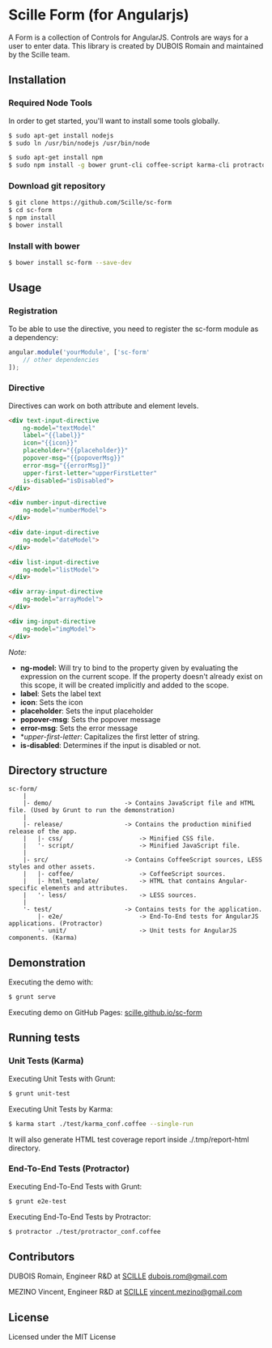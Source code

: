 # Scille Form (for Angularjs)

A Form is a collection of Controls for AngularJS. Controls are ways for a user to enter data. This library is created by DUBOIS Romain and maintained by the Scille team.


## Installation

### Required Node Tools

In order to get started, you'll want to install some tools globally.
```bash
$ sudo apt-get install nodejs
$ sudo ln /usr/bin/nodejs /usr/bin/node

$ sudo apt-get install npm
$ sudo npm install -g bower grunt-cli coffee-script karma-cli protractor
```

### Download git repository

```bash
$ git clone https://github.com/Scille/sc-form
$ cd sc-form
$ npm install
$ bower install
```

### Install with bower

```bash
$ bower install sc-form --save-dev
```


## Usage

### Registration

To be able to use the directive, you need to register the sc-form module as a dependency:
```javascript
angular.module('yourModule', ['sc-form'
    // other dependencies
]);
```

### Directive

Directives can work on both attribute and element levels.
```html
<div text-input-directive
    ng-model="textModel"
    label="{{label}}"
    icon="{{icon}}"
    placeholder="{{placeholder}}"
    popover-msg="{{popoverMsg}}"
    error-msg="{{errorMsg]}"
    upper-first-letter="upperFirstLetter"
    is-disabled="isDisabled">
</div>

<div number-input-directive
    ng-model="numberModel">
</div>

<div date-input-directive
    ng-model="dateModel">
</div>

<div list-input-directive
    ng-model="listModel">
</div>

<div array-input-directive
    ng-model="arrayModel">
</div>

<div img-input-directive
    ng-model="imgModel">
</div>
```

*Note:*
* **ng-model:** Will try to bind to the property given by evaluating the expression on the current scope. If the property doesn't already exist on this scope, it will be created implicitly and added to the scope.
* **label**: Sets the label text
* **icon**: Sets the icon
* **placeholder**: Sets the input placeholder
* **popover-msg**: Sets the popover message
* **error-msg**: Sets the error message
* **upper-first-letter*: Capitalizes the first letter of string.
* **is-disabled**: Determines if the input is disabled or not.

## Directory structure

```
sc-form/
    |
    |- demo/                    -> Contains JavaScript file and HTML file. (Used by Grunt to run the demonstration)
    |
    |- release/                 -> Contains the production minified release of the app.
    |   |- css/                     -> Minified CSS file.
    |   '- script/                  -> Minified JavaScript file.
    |
    |- src/                     -> Contains CoffeeScript sources, LESS styles and other assets.
    |   |- coffee/                  -> CoffeeScript sources.
    |   |- html_template/           -> HTML that contains Angular-specific elements and attributes.
    |   '- less/                    -> LESS sources.
    |
    '- test/                    -> Contains tests for the application.
        |- e2e/                     -> End-To-End tests for AngularJS applications. (Protractor)
        '- unit/                    -> Unit tests for AngularJS components. (Karma)
```

## Demonstration

Executing the demo with:
```bash
$ grunt serve
```

Executing demo on GitHub Pages:
[scille.github.io/sc-form](http://scille.github.io/sc-form/)

## Running tests

### Unit Tests (Karma)

Executing Unit Tests with Grunt:
```bash
$ grunt unit-test
```

Executing Unit Tests by Karma:
```bash
$ karma start ./test/karma_conf.coffee --single-run
```

It will also generate HTML test coverage report inside ./.tmp/report-html directory.

### End-To-End Tests (Protractor)

Executing End-To-End Tests with Grunt:
```bash
$ grunt e2e-test
```

Executing End-To-End Tests by Protractor:
```bash
$ protractor ./test/protractor_conf.coffee
```


## Contributors

DUBOIS Romain, Engineer R&D at [SCILLE](http://scille.eu/)
<dubois.rom@gmail.com>

MEZINO Vincent, Engineer R&D at [SCILLE](http://scille.eu)
<vincent.mezino@gmail.com>


## License

Licensed under the MIT License
